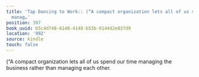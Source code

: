 ```yaml
---
title: 'Tap Dancing to Work:: (“A compact organization lets all of us spend our time
  manag…'
position: 397
book_uuid: b5c4d748-6148-4148-b53b-9144d2e037d9
location: '992'
source: kindle
touch: false
---
```


(“A compact organization lets all of us spend our time managing the business rather than managing each other.